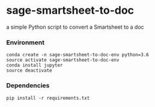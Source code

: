 # sage-smartsheet-to-doc
a simple Python script to convert a Smartsheet to a doc

### Environment

```
conda create -n sage-smartsheet-to-doc-env python=3.6
source activate sage-smartsheet-to-doc-env
conda install jupyter
source deactivate
```

### Dependencies

```
pip install -r requirements.txt
```
